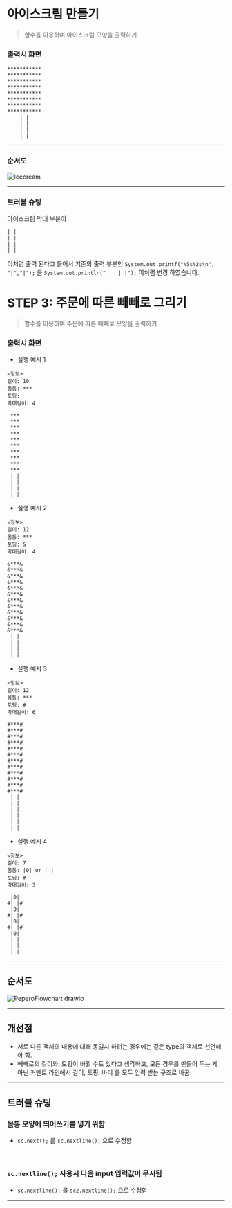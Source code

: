 # 아이스크림 만들기

> 함수를 이용하여 아이스크림 모양을 출력하기

### 출력시 화면
```
***********
***********
***********
***********
***********
***********
***********
***********
    | |
    | |
    | |
    | |
```

___

### 순서도
![Icecream](https://github.com/minsik321/tset/assets/141251335/7eea3756-99f9-45fb-a2cb-b73125f9316a)

___

### 트러블 슈팅
아이스크림 막대 부분이
```
| |
| |
| |
| |
``` 

이처럼 출력 된다고 들어서 기존의 출력 부분인 `System.out.printf("%5s%2s\n", "|","|");` 을
`System.out.println("    | |");` 이처럼 변경 하였습니다.

# STEP 3: 주문에 따른 빼빼로 그리기

> 함수를 이용하여 주문에 따른 빼빼로 모양을 출력하기

### 출력시 화면
- 실행 예시 1
```
<정보>
길이: 10
몸통: ***
토핑:  
막대길이: 4

 *** 
 *** 
 *** 
 *** 
 *** 
 *** 
 *** 
 *** 
 *** 
 *** 
 | |
 | |
 | |
 | |
```
- 실행 예시 2
```
<정보>
길이: 12
몸통: ***
토핑: &
막대길이: 4

&***&
&***&
&***&
&***&
&***&
&***&
&***&
&***&
&***&
&***&
&***&
&***&
 | |
 | |
 | |
 | |
```
- 실행 예시 3
```
<정보>
길이: 12
몸통: ***
토핑: #
막대길이: 6

#***#
#***#
#***#
#***#
#***#
#***#
#***#
#***#
#***#
#***#
#***#
#***#
 | |
 | |
 | |
 | |
 | |
 | |
```
- 실행 예시 4
```
<정보>
길이: 7
몸통: |0| or | |
토핑: #
막대길이: 3

 |0| 
#| |#
 |0| 
#| |#
 |0| 
#| |#
 |0| 
 | |
 | |
 | |
```
___

## 순서도
![PeperoFlowchart drawio](https://github.com/minsik321/tset/assets/141251335/9a5a8a84-ba50-473f-ac33-cf495f75b6c2)


___

## 개선점

- 서로 다른 객체의 내용에 대해 동일시 하려는 경우에는 같은 type의 객체로 선언해야 함.
- 빼빼로의 길이와, 토핑이 바뀔 수도 있다고 생각하고, 모든 경우를 만들어 두는 게 아닌 커멘트 라인에서 길이, 토핑, 바디 를 모두 입력 받는 구조로 바꿈.

___

## 트러블 슈팅
### 몸통 모양에 띄어쓰기를 넣기 위함
- `sc.next();` 를 `sc.nextline();` 으로 수정함
<br>

### `sc.nextline();` 사용시 다음 input 입력값이 무시됨
- `sc.nextline();` 를 `sc2.nextline();` 으로 수정함
___